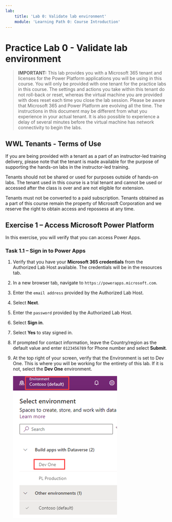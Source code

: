 ```yaml
---
lab:
    title: 'Lab 0: Validate lab environment'
    module: 'Learning Path 0: Course Introduction'
---
```


# Practice Lab 0 - Validate lab environment

> **IMPORTANT:** This lab provides you with a Microsoft 365 tenant and licenses for the Power Platform applications you will be using in this course. You will only be provided with one tenant for the practice labs in this course. The settings and actions you take within this tenant do not roll-back or reset, whereas the virtual machine you are provided with does reset each time you close the lab session. Please be aware that Microsoft 365 and Power Platform are evolving all the time. The instructions in this document may be different from what you experience in your actual tenant. It is also possible to experience a delay of several minutes before the virtual machine has network connectivity to begin the labs.

## WWL Tenants - Terms of Use

If you are being provided with a tenant as a part of an instructor-led training delivery, please note that the tenant is made available for the purpose of supporting the hands-on labs in the instructor-led training.

Tenants should not be shared or used for purposes outside of hands-on labs. The tenant used in this course is a trial tenant and cannot be used or accessed after the class is over and are not eligible for extension.

Tenants must not be converted to a paid subscription. Tenants obtained as a part of this course remain the property of Microsoft Corporation and we reserve the right to obtain access and repossess at any time.

## Exercise 1 – Access Microsoft Power Platform

In this exercise, you will verify that you can access Power Apps.

### Task 1.1 – Sign in to Power Apps

1. Verify that you have your **Microsoft 365 credentials** from the Authorized Lab Host available. The credentials will be in the resources tab.

1. In a new browser tab, navigate to `https://powerapps.microsoft.com`.

1. Enter the `email address` provided by the Authorized Lab Host.

1. Select **Next**.

1. Enter the `password` provided by the Authorized Lab Host.

1. Select **Sign in**.

1. Select **Yes** to stay signed in.

1. If prompted for contact information, leave the Country/region as the default value and enter `0123456789` for Phone number and select **Submit**.

1. At the top right of your screen, verify that the Environment is set to Dev One. This is where you will be working for the entirety of this lab. If it is not, select the **Dev One** environment.

   ![Environment selector.](../media/select-dev-one-environment.png)

